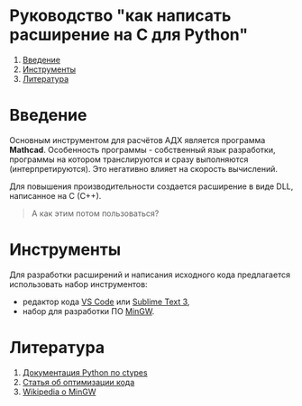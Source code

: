# Руководство "как написать расширение на C для Python"

1. [Введение](#Введение)
2. [Инструменты](#Инструменты)
3. [Литература](#Литература)

# Введение

Основным инструментом для расчётов АДХ является программа __Mathcad__. Особенность программы - собственный язык разработки, программы на котором транслируются и сразу выполняются (интерпретируются). Это негативно влияет на скорость вычислений.

Для повышения производительности создается расширение в виде DLL, написанное на C (C++).

> А как этим потом пользоваться?

# Инструменты

Для разработки расширений и написания исходного кода предлагается использовать
набор инструментов:

- редактор кода [VS Code](https://code.visualstudio.com/) или [Sublime Text 3](www.sublimetext.com),
- набор для разработки ПО [MinGW](https://www.mingw-w64.org/).

# Литература

1. [Документация Python по ctypes](https://docs.python.org/3/library/ctypes.html)
2. [Статья об оптимизации кода](https://habr.com/ru/company/otus/blog/490244/)
3. [Wikipedia о MinGW](https://ru.wikipedia.org/wiki/MinGW)